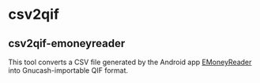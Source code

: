 # csv2qif

## csv2qif-emoneyreader
This tool converts a CSV file generated by the Android app [EMoneyReader](https://play.google.com/store/apps/details?id=com.kaemashita.android.emoneyreader) into Gnucash-importable QIF format.
